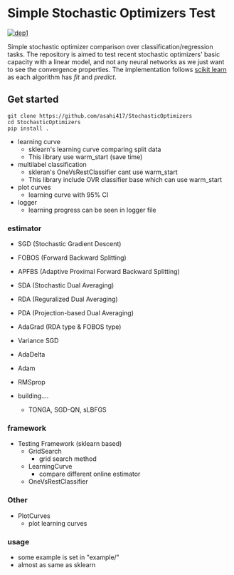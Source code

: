 # Simple Stochastic Optimizers Test
[![dep1](https://img.shields.io/badge/Tensorflow-1.3+-blue.svg)](https://www.tensorflow.org/)

Simple stochastic optimizer comparison over classification/regression tasks.
The repository is aimed to test recent stochastic optimizers' basic capacity with a linear model,
and not any neural networks as we just want to see the convergence properties.
The implementation follows [scikit learn](https://scikit-learn.org/stable/) as
each algorithm has *fit* and *predict*. 

## Get started
```
git clone https://github.com/asahi417/StochasticOptimizers
cd StochasticOptimizers
pip install .
```

* learning curve
	* sklearn's learning curve comparing split data
	* This library use warm_start (save time)
* multilabel classification
	* skleran's OneVsRestClassifier cant use warm_start
	* This library include OVR classifier base which can use warm_start
* plot curves
	* learning curve with 95% CI
* logger
	* learning progress can be seen in logger file

### estimator
* SGD (Stochastic Gradient Descent)
* FOBOS (Forward Backward Splitting)
* APFBS (Adaptive Proximal Forward Backward Splitting)
* SDA (Stochastic Dual Averaging)
* RDA (Reguralized Dual Averaging)
* PDA (Projection-based Dual Averaging)
* AdaGrad (RDA type & FOBOS type)
* Variance SGD 
* AdaDelta
* Adam
* RMSprop

* building....
	* TONGA, SGD-QN, sLBFGS

### framework
* Testing Framework (sklearn based)
	* GridSearch
		* grid search method
	* LearningCurve
		* compare different online estimator
	* OneVsRestClassifier

### Other
* PlotCurves
	* plot learning curves

### usage
* some example is set in "example/"
* almost as same as sklearn
